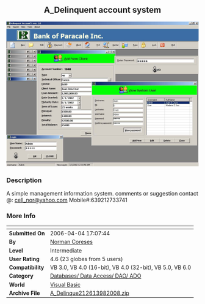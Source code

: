 ﻿<div align="center">

## A\_Delinquent account system

<img src="PIC200898410551818.jpg">
</div>

### Description

A simple management information system. comments or suggestion contact @: cell_nor@yahoo.com Mobile#:639212733741
 
### More Info
 


<span>             |<span>
---                |---
**Submitted On**   |2006-04-04 17:07:44
**By**             |[Norman Coreses](https://github.com/Planet-Source-Code/PSCIndex/blob/master/ByAuthor/norman-coreses.md)
**Level**          |Intermediate
**User Rating**    |4.6 (23 globes from 5 users)
**Compatibility**  |VB 3\.0, VB 4\.0 \(16\-bit\), VB 4\.0 \(32\-bit\), VB 5\.0, VB 6\.0
**Category**       |[Databases/ Data Access/ DAO/ ADO](https://github.com/Planet-Source-Code/PSCIndex/blob/master/ByCategory/databases-data-access-dao-ado__1-6.md)
**World**          |[Visual Basic](https://github.com/Planet-Source-Code/PSCIndex/blob/master/ByWorld/visual-basic.md)
**Archive File**   |[A\_Delinque212613982008\.zip](https://github.com/Planet-Source-Code/norman-coreses-a-delinquent-account-system__1-71059/archive/master.zip)








